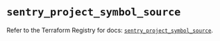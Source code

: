 # `sentry_project_symbol_source`

Refer to the Terraform Registry for docs: [`sentry_project_symbol_source`](https://registry.terraform.io/providers/jianyuan/sentry/0.14.3/docs/resources/project_symbol_source).
